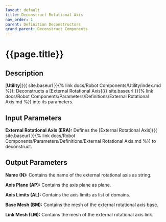 ```yaml
---
layout: default
title: Deconstruct Rotational Axis
nav_order: 1
parent: Definition Deconstructors
grand_parent: Deconstruct Components
---
```


# **{{page.title}}**

## **Description**

[**Utility**]({{ site.baseurl }}{% link docs/Robot Components/Utility/index.md %})**:** 
Deconstructs a [External Rotational Axis]({{ site.baseurl }}{% link docs/Robot Components/Parameters/Definitions/External Rotational Axis.md %}) into its parameters.

## **Input Parameters**

**External Rotational Axis (ERA):** Defines the [External Rotational Axis]({{ site.baseurl }}{% link docs/Robot Components/Parameters/Definitions/External Rotational Axis.md %}) to deconstruct.

## **Output Parameters**

**Name (N):** Contains the name of the external rotational axis as string.

**Axis Plane (AP):** Contains the axis plane as plane.

**Axis Limits (AL):** Contains the axis limits as list of domains.

**Base Mesh (BM):** Contains the mesh of the external rotational axis base.

**Link Mesh (LM):** Contains the mesh of the external rotational axis link.


